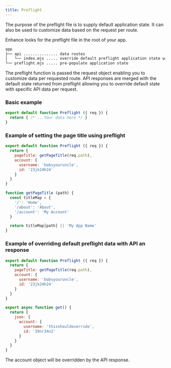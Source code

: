 ```yaml
---
title: Preflight
---
```



The purpose of the preflight file is to supply default application state.
It can also be used to customize data based on the request per route.

Enhance looks for the preflight file in the root of your app.

<doc-code filename="app/preflight.mjs">

```bash
app
├── api ............... data routes
│   └── index.mjs ..... override default preflight application state with api data
└── preflight.mjs ..... pre-populate application state

```
</doc-code>

The preflight function is passed the request object enabling you to customize data per requested route.
API responses are merged with the default state returned from preflight allowing you to override default state with specific API data per request.

### Basic example 

<doc-code filename="app/preflight.mjs">

  ```javascript
  export default function Preflight ({ req }) {
    return { /* ...Your data here */ }
  }
````
</doc-code>



### Example of setting the page title using preflight

<doc-code filename="app/preflight.mjs">

  ```javascript
  export default function Preflight ({ req }) {
    return {
      pageTitle: getPageTitle(req.path),
      account: {
        username: 'bobsyouruncle',
        id: '23jk24h24'
      }
    }
  }

  function getPageTitle (path) {
    const titleMap = {
      '/': 'Home',
      '/about': 'About',
      '/account': 'My Account'
    }

    return titleMap[path] || 'My App Name'
  }
````
</doc-code>



### Example of overriding default preflight data with API an response

<doc-code filename="app/preflight.mjs">

  ```javascript
  export default function Preflight ({ req }) {
    return {
      pageTitle: getPageTitle(req.path),
      account: {
        username: 'bobsyouruncle',
        id: '23jk24h24'
      }
    }
  }
````
</doc-code>

<doc-code filename="app/api/index.mjs">

  ```javascript
  export async function get() {
    return {
      json: {
        account: {
          username: 'thisshouldoverride',
          id: '39nr34n2'
        }
      }
    }
  }
````
</doc-code>

The account object will be overridden by the API response.



